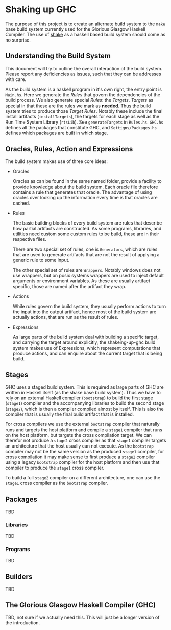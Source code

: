 # Shaking up GHC

The purpose of this project is to create an alternate build system to the `make`
base build system currently used for the Glorious Glasgow Haskell Compiler. The
use of [shake](shakebuild.com) as a haskell based build system should come as no
surprise.

## Understanding the Build System

This document will try to outline the overall interaction of the build system.
Please report any deficiencies as issues, such that they can be addresses with
care.

As the build system is a haskell program in it's own right, the entry point is
`Main.hs`. Here we generate the *Rules* that govern the dependencies of the
build process. We also generate special *Rules*: the *Targets*. *Targets* as
special in that these are the rules we mark as **needed**. Thus the build system
tries to produce those *Target Rules*. Notably these include the final install
artifacts (`installTargets`), the targets for each stage as well as the
Run Time System Library (`rtsLib`). See `generateTargets` in `Rules.hs`.
`GHC.hs` defines all the packages that constitute GHC, and
`Settigns/Packages.hs` defines which packages are built in which stage.

##  Oracles, Rules, Action and Expressions

The build system makes use of three core ideas:

- Oracles

  Oracles as can be found in the same named folder, provide a facility to
  provide knowledge about the build system.  Each oracle file therefore contains
  a rule that generates that oracle.  The advantage of using oracles over
  looking up the information every time is that oracles are cached.

- Rules

  The basic building blocks of every build system are rules that describe how
  partial artifacts are constructed.  As some programs, libraries, and utilities
  need custom some custom rules to be build, these are in their respective files.

  There are two special set of rules, one is `Generators`, which are rules that
  are used to generate artifacts that are not the result of applying a generic
  rule to some input.

  The other special set of rules are `Wrappers`. Notably windows does not use
  wrappers, but on posix systems wrappers are used to inject default arguments
  or environment variables. As these are usually artifact specific, those
  are named after the artifact they wrap.

- Actions

  While rules govern the build system, they usually perform actions to turn the
  input into the output artifact, hence most of the build system are actually
  actions, that are run as the result of rules.

- Expressions

  As large parts of the build system deal with building a specific target, and
  carrying the target around explicitly, the shakeing-up-ghc build system makes
  use of Expressions, which represent computations that produce actions, and
  can enquire about the current target that is being build.

## Stages

GHC uses a staged build system. This is required as large parts of GHC are
written in Haskell itself (as the shake base build system). Thus we have to rely
on an external Haskell compiler (`bootstrap`) to build the first stage
(`stage1`) compiler and the accompanying libraries to build the second stage
(`stage2`), which is then a compiler compiled almost by itself.  This is also
the compiler that is usually the final build artifact that is installed.

For cross compilers we use the external `bootstrap` compiler that naturally
runs and targets the host platform and compile a `stage1` compiler that runs on
the host platform, but targets the cross compilation target. We can therefor
not produce a `stage2` cross compiler as that `stage1` compiler targets an
architecture that the host usually can not execute. As the `bootstrap` compiler
may not be the same version as the produced `stage1` compiler, for cross
compilation it may make sense to first produce a `stage2` compiler using a
legacy `bootstrap` compiler for the host platform and then use that compiler
to produce the `stage1` cross compiler.

To build a full `stage2` compiler on a different architecture, one can use the
`stage1` cross compiler as the `bootstrap` compiler.

## Packages
TBD
### Libraries
TBD
### Programs
TBD

## Builders
TBD

## The Glorious Glasgow Haskell Compiler (GHC)
TBD, not sure if we actually need this. This will just be a longer version of
the introduction.
